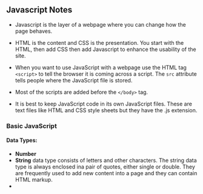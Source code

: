 ## Javascript Notes

- Javascript is the layer of a webpage where you can change how the page behaves.
- HTML is the content and CSS is the presentation. You start with the HTML, then add CSS then add Javascript to enhance the usability of the site.

- When you want to use JavaScript with a webpage use the HTML tag `<script>` to tell the browser it is coming across a script. The `src` attribute tells people where the JavaScript file is stored.

- Most of the scripts are added before the `</body>` tag.

- It is best to keep JavaScript code in its own JavaScript files. These are text files like HTML and CSS style sheets but they have the .js extension.

### Basic JavaScript

#### Data Types:
- **Number** 
- **String** data type consists of letters and other characters. The string data type is always enclosed ina pair of quotes, either single or double. They are frequently used to add new content into a page and they can contain HTML markup.
- 